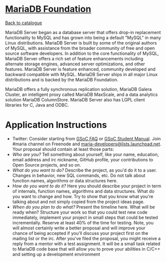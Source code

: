 
# [MariaDB Foundation](https://mariadb.org)

[Back to catalogue](../README.md#mariadb-foundation)

MariaDB Server began as a database server that offers drop-in replacement functionality to MySQL and has grown into being a default "MySQL" in many Linux distributions. MariaDB Server is built by some of the original authors of MySQL, with assistance from the broader community of free and open source software developers. In addition to the core functionality of MySQL, MariaDB Server offers a rich set of feature enhancements including alternate storage engines, advanced server optimizations, and other features. MariaDB Server is feature enhanced, community developed and backward compatible with MySQL. MariaDB Server ships in all major Linux distributions and is backed by the MariaDB Foundation.

MariaDB offers a fully synchronous replication solution, MariaDB Galera Cluster, an intelligent proxy called MariaDB MaxScale, and a data analytics solution MariaDB ColumnStore. MariaDB Server also has LGPL client libraries for C, Java and ODBC.

# Application Instructions

* Twitter: Consider starting from [GSoC FAQ](https://developers.google.com/open-source/gsoc/faq) or [GSoC Student Manual](https://developers.google.com/open-source/gsoc/resources/guide). Join #maria channel on Freenode and maria-developers@lists.launchpad.net.
Your proposal should contain at least those parts:
* _Who are you?_ Tell something about yourself, like your name, education, email address and irc nickname, GitHub profile, your contributions to Open Source projects, and so on.
* _What do you want to do?_ Describe the project, as you'd do it to a user. Changes in behavior, new SQL commands, etc. Do not talk about function names, algorithms or data structures here.
* _How do you want to do it?_ Here you should describe your project in term of internals, function names, algorithms and data structures. What do you want to change and how. Try to show that you know what you're talking about and not simply copied from the project ideas page.
* _When do you plan to do what?_ Present the timeline here. What will be ready when? Structure your work so that you could test new code immediately, implement your project in small steps that could be tested incrementally. Reserve at least 40% of the time for testing.
Note, you will almost certainly write a better proposal and will improve your chance of being accepted if you'll discuss your project first on the mailing list or the irc.
After you've filed the proposal, you might receive a reply from a mentor with a test assignment. It will be a small task related to MariaDB code base that will allow you to prove your abilities in C/C++ and setting up a development environment